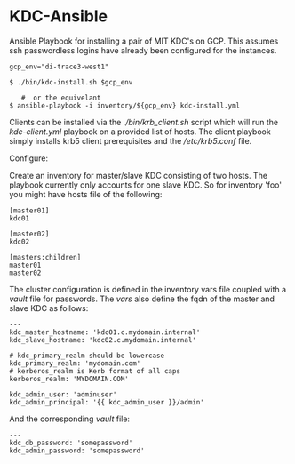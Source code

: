 KDC-Ansible 
============

Ansible Playbook for installing a pair of MIT KDC's on GCP. 
This assumes ssh passwordless logins have already been configured 
for the instances.

```
gcp_env="di-trace3-west1"

$ ./bin/kdc-install.sh $gcp_env
 
   #  or the equivelant
$ ansible-playbook -i inventory/${gcp_env} kdc-install.yml
```

Clients can be installed via the *./bin/krb_client.sh* script which will 
run the *kdc-client.yml* playbook on a provided list of hosts. The client 
playbook simply installs krb5 client prerequisites and the */etc/krb5.conf* 
file.


Configure:

  Create an inventory for master/slave KDC consisting of two hosts. The playbook 
currently only accounts for one slave KDC.  So for inventory 'foo' you might have 
hosts file of the following:
```
[master01]
kdc01

[master02]
kdc02

[masters:children]
master01
master02
```

  The cluster configuration is defined in the inventory vars file coupled with 
a *vault* file for passwords.  The *vars* also define the fqdn of the master and
slave KDC as follows:
```
---
kdc_master_hostname: 'kdc01.c.mydomain.internal'
kdc_slave_hostname: 'kdc02.c.mydomain.internal'

# kdc_primary_realm should be lowercase
kdc_primary_realm: 'mydomain.com'
# kerberos_realm is Kerb format of all caps
kerberos_realm: 'MYDOMAIN.COM'

kdc_admin_user: 'adminuser'
kdc_admin_principal: '{{ kdc_admin_user }}/admin'
```

And the corresponding *vault* file:
```
---
kdc_db_password: 'somepassword'
kdc_admin_password: 'somepassword'
```

